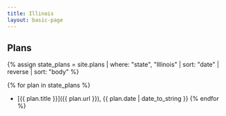 ```yaml
---
title: Illinois
layout: basic-page
---
```


Plans
---

{% assign state_plans = site.plans | where: "state", "Illinois" | sort: "date" | reverse | sort: "body" %}

{% for plan in state_plans %}
- [{{ plan.title }}]({{ plan.url }}), {{ plan.date | date_to_string }}
{% endfor %}
